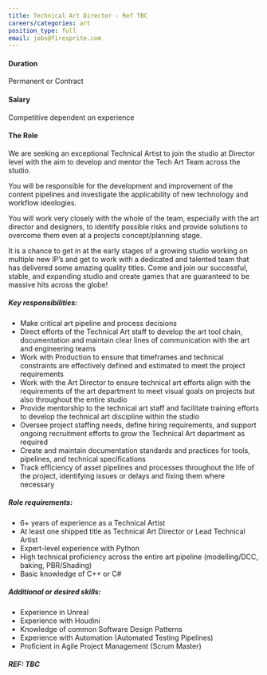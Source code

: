 ```yaml
---
title: Technical Art Director - Ref TBC
careers/categories: art
position_type: full
email: jobs@firesprite.com
---
```

#### Duration

Permanent or Contract

#### Salary

Competitive dependent on experience

#### The Role

We are seeking an exceptional Technical Artist to join the studio at Director level with the aim to develop and mentor the Tech Art Team across the studio.

You will be responsible for the development and improvement of the content pipelines and investigate the applicability of new technology and workflow ideologies.

You will work very closely with the whole of the team, especially with the art director and designers, to identify possible risks and provide solutions to overcome them even at a projects concept/planning stage.

It is a chance to get in at the early stages of a growing studio working on multiple new IP’s and get to work with a dedicated and talented team that has delivered some amazing quality titles. Come and join our successful, stable, and expanding studio and create games that are guaranteed to be massive hits across the globe!

##### **Key responsibilities:**

* Make critical art pipeline and process decisions
* Direct efforts of the Technical Art staff to develop the art tool chain, documentation and maintain clear lines of communication with the art and engineering teams
* Work with Production to ensure that timeframes and technical constraints are effectively defined and estimated to meet the project requirements
* Work with the Art Director to ensure technical art efforts align with the requirements of the art department to meet visual goals on projects but also throughout the entire studio
* Provide mentorship to the technical art staff and facilitate training efforts to develop the technical art discipline within the studio
* Oversee project staffing needs, define hiring requirements, and support ongoing recruitment efforts to grow the Technical Art department as required
* Create and maintain documentation standards and practices for tools, pipelines, and technical specifications
* Track efficiency of asset pipelines and processes throughout the life of the project, identifying issues or delays and fixing them where necessary

##### **Role requirements:**

* 6+ years of experience as a Technical Artist
* At least one shipped title as Technical Art Director or Lead Technical Artist
* Expert-level experience with Python
* High technical proficiency across the entire art pipeline (modelling/DCC, baking, PBR/Shading)
* Basic knowledge of C++ or C#

##### **Additional or desired skills:**

* Experience in Unreal
* Experience with Houdini
* Knowledge of common Software Design Patterns
* Experience with Automation (Automated Testing Pipelines)
* Proficient in Agile Project Management (Scrum Master)

##### REF: TBC
